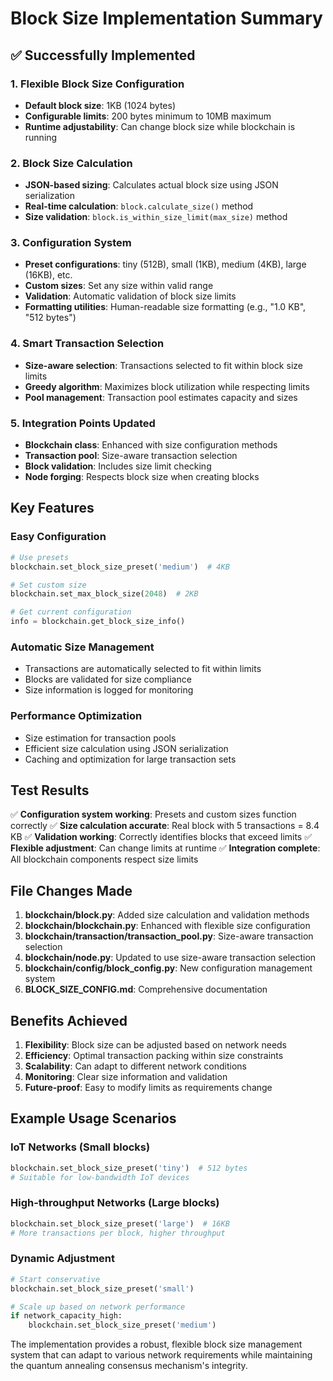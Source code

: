 # Block Size Implementation Summary

## ✅ Successfully Implemented

### 1. Flexible Block Size Configuration
- **Default block size**: 1KB (1024 bytes)
- **Configurable limits**: 200 bytes minimum to 10MB maximum  
- **Runtime adjustability**: Can change block size while blockchain is running

### 2. Block Size Calculation
- **JSON-based sizing**: Calculates actual block size using JSON serialization
- **Real-time calculation**: `block.calculate_size()` method
- **Size validation**: `block.is_within_size_limit(max_size)` method

### 3. Configuration System
- **Preset configurations**: tiny (512B), small (1KB), medium (4KB), large (16KB), etc.
- **Custom sizes**: Set any size within valid range
- **Validation**: Automatic validation of block size limits
- **Formatting utilities**: Human-readable size formatting (e.g., "1.0 KB", "512 bytes")

### 4. Smart Transaction Selection
- **Size-aware selection**: Transactions selected to fit within block size limits
- **Greedy algorithm**: Maximizes block utilization while respecting limits
- **Pool management**: Transaction pool estimates capacity and sizes

### 5. Integration Points Updated
- **Blockchain class**: Enhanced with size configuration methods
- **Transaction pool**: Size-aware transaction selection
- **Block validation**: Includes size limit checking
- **Node forging**: Respects block size when creating blocks

## Key Features

### Easy Configuration
```python
# Use presets
blockchain.set_block_size_preset('medium')  # 4KB

# Set custom size
blockchain.set_max_block_size(2048)  # 2KB

# Get current configuration
info = blockchain.get_block_size_info()
```

### Automatic Size Management
- Transactions are automatically selected to fit within limits
- Blocks are validated for size compliance
- Size information is logged for monitoring

### Performance Optimization
- Size estimation for transaction pools
- Efficient size calculation using JSON serialization
- Caching and optimization for large transaction sets

## Test Results

✅ **Configuration system working**: Presets and custom sizes function correctly
✅ **Size calculation accurate**: Real block with 5 transactions = 8.4 KB
✅ **Validation working**: Correctly identifies blocks that exceed limits
✅ **Flexible adjustment**: Can change limits at runtime
✅ **Integration complete**: All blockchain components respect size limits

## File Changes Made

1. **blockchain/block.py**: Added size calculation and validation methods
2. **blockchain/blockchain.py**: Enhanced with flexible size configuration
3. **blockchain/transaction/transaction_pool.py**: Size-aware transaction selection
4. **blockchain/node.py**: Updated to use size-aware transaction selection
5. **blockchain/config/block_config.py**: New configuration management system
6. **BLOCK_SIZE_CONFIG.md**: Comprehensive documentation

## Benefits Achieved

1. **Flexibility**: Block size can be adjusted based on network needs
2. **Efficiency**: Optimal transaction packing within size constraints  
3. **Scalability**: Can adapt to different network conditions
4. **Monitoring**: Clear size information and validation
5. **Future-proof**: Easy to modify limits as requirements change

## Example Usage Scenarios

### IoT Networks (Small blocks)
```python
blockchain.set_block_size_preset('tiny')  # 512 bytes
# Suitable for low-bandwidth IoT devices
```

### High-throughput Networks (Large blocks)
```python
blockchain.set_block_size_preset('large')  # 16KB
# More transactions per block, higher throughput
```

### Dynamic Adjustment
```python
# Start conservative
blockchain.set_block_size_preset('small')

# Scale up based on network performance
if network_capacity_high:
    blockchain.set_block_size_preset('medium')
```

The implementation provides a robust, flexible block size management system that can adapt to various network requirements while maintaining the quantum annealing consensus mechanism's integrity.
